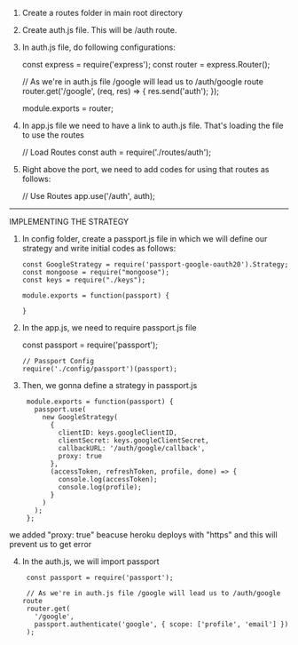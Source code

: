 1. Create a routes folder in main root directory
2. Create auth.js file. This will be /auth route.
3. In auth.js file, do following configurations:

   const express = require('express');
   const router = express.Router();

   // As we're in auth.js file /google will lead us to /auth/google route
   router.get('/google', (req, res) => {
   res.send('auth');
   });

   module.exports = router;

4. In app.js file we need to have a link to auth.js file. That's loading the file to use the routes

   // Load Routes
   const auth = require('./routes/auth');

5. Right above the port, we need to add codes for using that routes as follows:

   // Use Routes
   app.use('/auth', auth);

---

IMPLEMENTING THE STRATEGY

1.  In config folder, create a passport.js file in which we will define our strategy and write initial codes as follows:

        const GoogleStrategy = require('passport-google-oauth20').Strategy;
        const mongoose = require("mongoose");
        const keys = require("./keys");

        module.exports = function(passport) {

        }

2.  In the app.js, we need to require passport.js file

    const passport = require('passport');

        // Passport Config
        require('./config/passport')(passport);

3.  Then, we gonna define a strategy in passport.js

         module.exports = function(passport) {
           passport.use(
             new GoogleStrategy(
               {
                 clientID: keys.googleClientID,
                 clientSecret: keys.googleClientSecret,
                 callbackURL: '/auth/google/callback',
                 proxy: true
               },
               (accessToken, refreshToken, profile, done) => {
                 console.log(accessToken);
                 console.log(profile);
               }
             )
           );
         };

we added "proxy: true" beacuse heroku deploys with "https" and this will prevent us to get error

4.  In the auth.js, we will import passport

         const passport = require('passport');

         // As we're in auth.js file /google will lead us to /auth/google route
         router.get(
           '/google',
           passport.authenticate('google', { scope: ['profile', 'email'] })
         );
